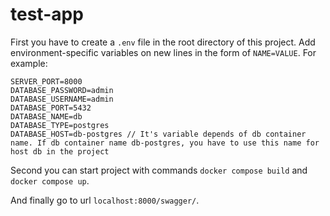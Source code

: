 # test-app

First you have to create a `.env` file in the root directory of this project. Add environment-specific variables on new
lines in the form of `NAME=VALUE`. For example:

```dosini
SERVER_PORT=8000
DATABASE_PASSWORD=admin
DATABASE_USERNAME=admin
DATABASE_PORT=5432
DATABASE_NAME=db
DATABASE_TYPE=postgres
DATABASE_HOST=db-postgres // It's variable depends of db container name. If db container name db-postgres, you have to use this name for host db in the project
```

Second you can start project with commands `docker compose build` and `docker compose up`.

And finally go to url `localhost:8000/swagger/`.
